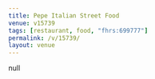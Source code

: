 ```yaml
---
title: Pepe Italian Street Food
venue: v15739
tags: [restaurant, food, "fhrs:699777"]
permalink: /v/15739/
layout: venue
---
```

null